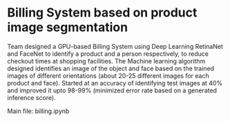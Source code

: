 # Billing System based on product image segmentation
Team designed a GPU-based Billing System using Deep Learning RetinaNet and FaceNet to identify a product and a person respectively, to reduce checkout times at shopping facilities. The Machine learning algorithm designed identifies an image of the object and face based on the trained images of different orientations (about 20-25 different images for each product and face). Started at an accuracy of identifying test images at 40% and improved it upto 98-99% (minimized error rate based on a generated inference score).

Main file: billing.ipynb
